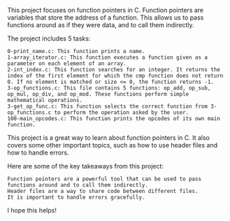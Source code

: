 This project focuses on function pointers in C. Function pointers are variables that store the address of a function. This allows us to pass functions around as if they were data, and to call them indirectly.

The project includes 5 tasks:

    0-print_name.c: This function prints a name.
    1-array_iterator.c: This function executes a function given as a parameter on each element of an array.
    2-int_index.c: This function searches for an integer. It returns the index of the first element for which the cmp function does not return 0. If no element is matched or size <= 0, the function returns -1.
    3-op_functions.c: This file contains 5 functions: op_add, op_sub, op_mul, op_div, and op_mod. These functions perform simple mathematical operations.
    3-get_op_func.c: This function selects the correct function from 3-op_functions.c to perform the operation asked by the user.
    100-main_opcodes.c: This function prints the opcodes of its own main function.

This project is a great way to learn about function pointers in C. It also covers some other important topics, such as how to use header files and how to handle errors.

Here are some of the key takeaways from this project:

    Function pointers are a powerful tool that can be used to pass functions around and to call them indirectly.
    Header files are a way to share code between different files.
    It is important to handle errors gracefully.

I hope this helps!
